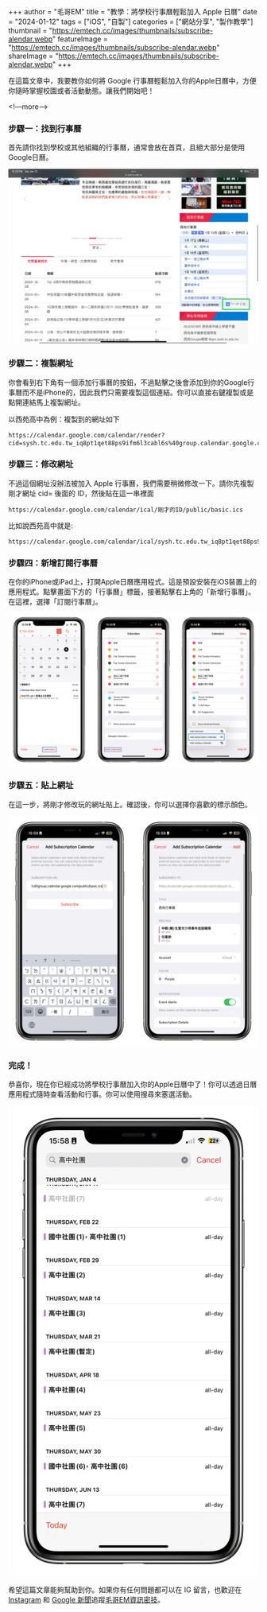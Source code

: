 +++
author = "毛哥EM"
title = "教學：將學校行事曆輕鬆加入 Apple 日曆"
date = "2024-01-12"
tags = ["iOS", "自製"]
categories = ["網站分享", "製作教學"]
thumbnail = "https://emtech.cc/images/thumbnails/subscribe-alendar.webp"
featureImage = "https://emtech.cc/images/thumbnails/subscribe-alendar.webp"
shareImage = "https://emtech.cc/images/thumbnails/subscribe-alendar.webp"
+++



在這篇文章中，我要教你如何將 Google 行事曆輕鬆加入你的Apple日曆中，方便你隨時掌握校園或者活動動態。讓我們開始吧！

<!—more—>

### 步驟一：找到行事曆

首先請你找到學校或其他組織的行事曆，通常會放在首頁，且絕大部分是使用Google日曆。

![找到行事曆](0.webp)

### 步驟二：複製網址

你會看到右下角有一個添加行事曆的按鈕，不過點擊之後會添加到你的Google行事曆而不是iPhone的，因此我們只需要複製這個連結。你可以直接右鍵複製或是點開連結馬上複製網址。

以西苑高中為例：複製到的網址如下

```
https://calendar.google.com/calendar/render?cid=sysh.tc.edu.tw_iq8pt1qet88ps9ifm6l3cabl6s%40group.calendar.google.com
```

### 步驟三：修改網址

不過這個網址沒辦法被加入 Apple 行事曆，我們需要稍微修改一下。請你先複製剛才網址 cid= 後面的 ID，然後貼在這一串裡面

```
https://calendar.google.com/calendar/ical/剛才的ID/public/basic.ics
```

比如說西苑高中就是:

```
https://calendar.google.com/calendar/ical/sysh.tc.edu.tw_iq8pt1qet88ps9ifm6l3cabl6s%40group.calendar.google.com/public/basic.ics
```

### 步驟四：新增訂閱行事曆

在你的iPhone或iPad上，打開Apple日曆應用程式。這是預設安裝在iOS裝置上的應用程式。點擊畫面下方的「行事曆」標籤，接著點擊右上角的「新增行事曆」。在這裡，選擇「訂閱行事曆」。

![新增訂閱行事曆](1.webp)

### 步驟五：貼上網址

在這一步，將剛才修改玩的網址貼上。確認後，你可以選擇你喜歡的標示顏色。

![貼上網址::img-medium](2.webp)

### 完成！

恭喜你，現在你已經成功將學校行事曆加入你的Apple日曆中了！你可以透過日曆應用程式隨時查看活動和行事。你可以使用搜尋來塞選活動。

![完成 w100::img-medium](search.webp)

希望這篇文章能夠幫助到你。如果你有任何問題都可以在 IG 留言，也歡迎在 [Instagram](https://www.instagram.com/emtech.cc) 和 [Google 新聞](https://news.google.com/publications/CAAqBwgKMKXLvgswsubVAw?ceid=TW:zh-Hant&oc=3)追蹤[毛哥EM資訊密技](https://emtech.cc/)。